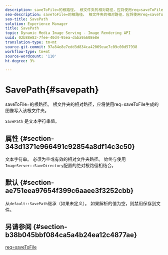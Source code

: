 ```yaml
---
description: saveToFile=的根路径。 根文件夹的相对路径，应将使用req=saveToFile生成的图像写入该根文件夹。
seo-description: saveToFile=的根路径。 根文件夹的相对路径，应将使用req=saveToFile生成的图像写入该根文件夹。
seo-title: SavePath
solution: Experience Manager
title: SavePath
topic: Dynamic Media Image Serving - Image Rendering API
uuid: 02b88e83-7fee-40d4-95ea-daba9a608e8e
translation-type: tm+mt
source-git-commit: 97a84e8e7edd3d834ca42069eae7c09c00d57938
workflow-type: tm+mt
source-wordcount: '110'
ht-degree: 3%

---
```



# SavePath{#savepath}

saveToFile=的根路径。 根文件夹的相对路径，应将使用req=saveToFile生成的图像写入该根文件夹。

`SavePath` 是文本字符串值。

## 属性 {#section-343d1371e966491c92854a8df14c3c50}

文本字符串。 必须为空或有效的相对文件夹路径。 始终与使用`ImageServer::SaveDirectory`配置的绝对根路径相结合。

## 默认 {#section-ae751eea97654f399c6aaee3f3252cbb}

从`default::SavePath`继承（如果未定义）。 如果解析的值为空，则禁用保存到文件。

## 另请参阅 {#section-b38b045bbf084ca5a4b24ea12c4877ae}

[req=saveToFile](../../../../../is-api/http-ref/image-serving-api-ref/c-http-protocol-reference/c-command-reference/r-req/r-req.md#reference-907cdb4a97034db7ad94695f25552e76)
